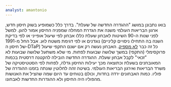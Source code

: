 ```yaml
---
analyst: amantonio
---
```


בואו נתבונן במושג "ההגדרה החדשה של שעלת".
בדרך כלל כשמופיע בשוק חיסון חדש, ארגון הבריאות העולמי משנה את הגדרת המחלה שמפניה החיסון אמור להגן. למשל לפני שנות ה-90 השיטות לאבחון שעלת כללו אבחון לפי שיעול אופייני או לפי בדיקת נוגדנים או לפי דגימת משטח לוע. אבל החל מ-1991 (השנה בה התחילו ניסויים קליניים של חיסון ה-DTaP) כל זה כבר [לא מספיק](http://apps.who.int/iris/bitstream/10665/66921/1/MIM_EPI_PERT_91.1.pdf). האבחון נעשה רק אם ישנם התקפי שיעול פרוקסימלי (התקפי) במשך שלושה שבועות לפחות. מי שלא משתעל שלושה שבועות לא "זכאי" לקבל אבחון שעלת.
ההגדרה החדשה הובילה להקטנה דרסטית בכמות המאובחנים בשעלת וכתוצאה מכך יעילות החיסון גדלה, לפחות לפי הסטטיסטיקה של משרד הבריאות ואירגון הבריאות העולמי.
בשיטה זהה לחלוטין שונתה בזמנו ההגדרה של פוליו. כמות האבחונים ירדה בחדות, וכולם בטוחים עד היום שמה שהציל את האנושות מהפוליו היה החיסון ולא ההגדרות החדשות לאבחונו.
